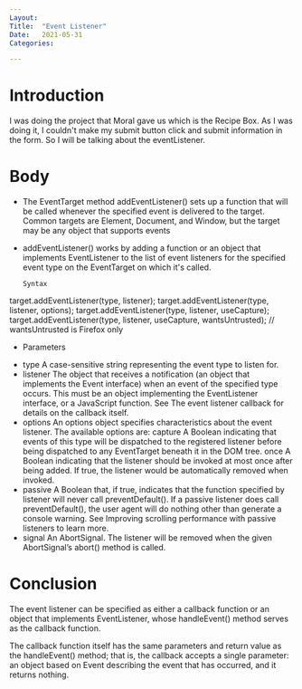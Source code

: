 ```yaml
---
Layout:
Title:	"Event Listener"
Date:	2021-05-31
Categories:

---
```


# Introduction

I was doing the project that Moral gave us which is the Recipe Box.
As I was doing it, I couldn't make my submit button click and submit information in the form.
So I will be talking about the eventListener.

# Body

- The EventTarget method addEventListener() sets up a function that will be called whenever the specified event is delivered to the   target. Common targets are Element, Document, and Window, but the target may be any object that supports events 

- addEventListener() works by adding a function or an object that implements EventListener to the list of event listeners for the specified event type on the EventTarget on which it's called.

      Syntax
target.addEventListener(type, listener);
target.addEventListener(type, listener, options);
target.addEventListener(type, listener, useCapture);
target.addEventListener(type, listener, useCapture, wantsUntrusted); // wantsUntrusted is Firefox only

- Parameters
* type
A case-sensitive string representing the event type to listen for.
* listener
The object that receives a notification (an object that implements the Event interface) when an event of the specified type occurs. This must be an object implementing the EventListener interface, or a JavaScript function. See The event listener callback for details on the callback itself.
* options 
An options object specifies characteristics about the event listener. The available options are:
capture
A Boolean indicating that events of this type will be dispatched to the registered listener before being dispatched to any EventTarget beneath it in the DOM tree.
once
A Boolean indicating that the listener should be invoked at most once after being added. If true, the listener would be automatically removed when invoked.
* passive
A Boolean that, if true, indicates that the function specified by listener will never call preventDefault(). If a passive listener does call preventDefault(), the user agent will do nothing other than generate a console warning. See Improving scrolling performance with passive listeners to learn more.
* signal
An AbortSignal. The listener will be removed when the given AbortSignal’s abort() method is called.

# Conclusion

The event listener can be specified as either a callback function or an object that implements EventListener, whose handleEvent() method serves as the callback function.

The callback function itself has the same parameters and return value as the handleEvent() method; that is, the callback accepts a single parameter: an object based on Event describing the event that has occurred, and it returns nothing.